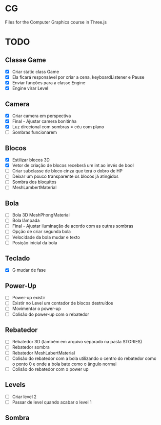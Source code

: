 # CG

Files for the Computer Graphics course in Three.js

# TODO

## Classe Game

-   [x] Criar static class Game
-   [x] Ela ficará responsável por criar a cena, keyboardListener e Pause
-   [x] Enviar funções para a classe Engine
-   [x] Engine virar Level

## Camera

-   [x] Criar camera em perspectiva
-   [x] Final - Ajustar camera bonitinha
-   [x] Luz direcional com sombras = céu com plano
-   [ ] Sombras funcionarem

## Blocos

-   [x] Estilizar blocos 3D
-   [x] Vetor de criação de blocos receberá um int ao invés de bool
-   [ ] Criar subclasse de bloco cinza que terá o dobro de HP
-   [ ] Deixar um pouco transparente os blocos já atingidos
-   [ ] Sombra dos bloquitos
-   [ ] MeshLambertMaterial

## Bola

-   [ ] Bola 3D MeshPhongMaterial
-   [ ] Bola lâmpada
-   [ ] Final - Ajustar iluminação de acordo com as outras sombras
-   [ ] Opção de criar segunda bola
-   [ ] Velocidade da bola mudar e texto
-   [ ] Posição inicial da bola

## Teclado

-   [x] G mudar de fase

## Power-Up

-   [ ] Power-up existir
-   [ ] Existir no Level um contador de blocos destruídos
-   [ ] Movimentar o power-up
-   [ ] Colisão do power-up com o rebatedor

## Rebatedor

-   [ ] Rebatedor 3D (também em arquivo separado na pasta STORIES)
-   [ ] Rebatedor sombra
-   [ ] Rebatedor MeshLabertMaterial
-   [ ] Colisão do rebatedor com a bola utilizando o centro do rebatedor como o ponto 0 e onde a bola bate como o ângulo normal
-   [ ] Colisão do rebatedor com o power up

## Levels

-   [ ] Criar level 2
-   [ ] Passar de level quando acabar o level 1

## Sombra
